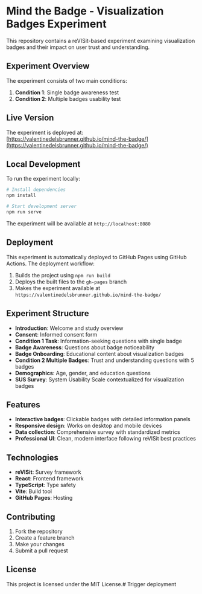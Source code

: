 # Mind the Badge - Visualization Badges Experiment

This repository contains a reVISit-based experiment examining visualization badges and their impact on user trust and understanding.

## Experiment Overview

The experiment consists of two main conditions:
1. **Condition 1**: Single badge awareness test
2. **Condition 2**: Multiple badges usability test

## Live Version

The experiment is deployed at: [https://valentinedelsbrunner.github.io/mind-the-badge/](https://valentinedelsbrunner.github.io/mind-the-badge/)

## Local Development

To run the experiment locally:

```bash
# Install dependencies
npm install

# Start development server
npm run serve
```

The experiment will be available at `http://localhost:8080`

## Deployment

This experiment is automatically deployed to GitHub Pages using GitHub Actions. The deployment workflow:

1. Builds the project using `npm run build`
2. Deploys the built files to the `gh-pages` branch
3. Makes the experiment available at `https://valentinedelsbrunner.github.io/mind-the-badge/`

## Experiment Structure

- **Introduction**: Welcome and study overview
- **Consent**: Informed consent form
- **Condition 1 Task**: Information-seeking questions with single badge
- **Badge Awareness**: Questions about badge noticeability
- **Badge Onboarding**: Educational content about visualization badges
- **Condition 2 Multiple Badges**: Trust and understanding questions with 5 badges
- **Demographics**: Age, gender, and education questions
- **SUS Survey**: System Usability Scale contextualized for visualization badges

## Features

- **Interactive badges**: Clickable badges with detailed information panels
- **Responsive design**: Works on desktop and mobile devices
- **Data collection**: Comprehensive survey with standardized metrics
- **Professional UI**: Clean, modern interface following reVISit best practices

## Technologies

- **reVISit**: Survey framework
- **React**: Frontend framework
- **TypeScript**: Type safety
- **Vite**: Build tool
- **GitHub Pages**: Hosting

## Contributing

1. Fork the repository
2. Create a feature branch
3. Make your changes
4. Submit a pull request

## License

This project is licensed under the MIT License.# Trigger deployment

